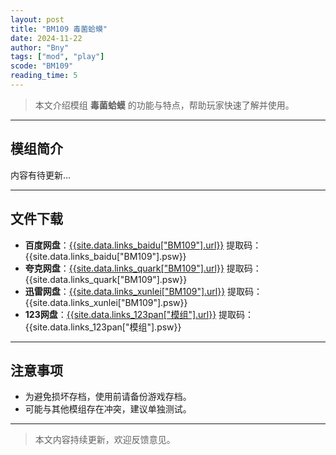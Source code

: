 ```yaml
---
layout: post
title: "BM109 毒菌蛤蟆"
date: 2024-11-22
author: "Bny"
tags: ["mod", "play"]
scode: "BM109"
reading_time: 5
---
```


> 本文介绍模组 **毒菌蛤蟆** 的功能与特点，帮助玩家快速了解并使用。

---

## 模组简介

内容有待更新...

---

## 文件下载
- **百度网盘**：[{{site.data.links_baidu["BM109"].url}}]({{site.data.links_baidu["BM109"].url}}) 提取码：{{site.data.links_baidu["BM109"].psw}}
- **夸克网盘**：[{{site.data.links_quark["BM109"].url}}]({{site.data.links_quark["BM109"].url}}) 提取码：{{site.data.links_quark["BM109"].psw}}
- **迅雷网盘**：[{{site.data.links_xunlei["BM109"].url}}]({{site.data.links_xunlei["BM109"].url}}) 提取码：{{site.data.links_xunlei["BM109"].psw}}
- **123网盘**：[{{site.data.links_123pan["模组"].url}}]({{site.data.links_123pan["模组"].url}}) 提取码：{{site.data.links_123pan["模组"].psw}}

---

## 注意事项
- 为避免损坏存档，使用前请备份游戏存档。
- 可能与其他模组存在冲突，建议单独测试。

---

> 本文内容持续更新，欢迎反馈意见。
